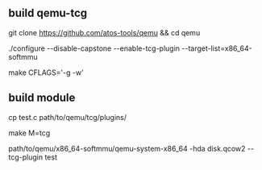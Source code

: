 ## build qemu-tcg

git clone https://github.com/atos-tools/qemu && cd qemu

./configure --disable-capstone --enable-tcg-plugin --target-list=x86_64-softmmu

make CFLAGS='-g -w'

## build module

cp test.c path/to/qemu/tcg/plugins/

make M=tcg

path/to/qemu/x86_64-softmmu/qemu-system-x86_64 -hda disk.qcow2 --tcg-plugin test

